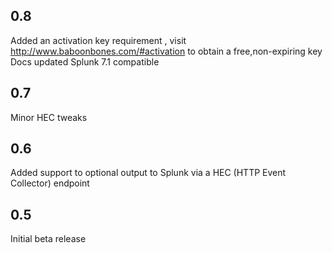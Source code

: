 0.8
-----
Added an activation key requirement , visit http://www.baboonbones.com/#activation  to obtain a free,non-expiring key
Docs updated
Splunk 7.1 compatible

0.7
---
Minor HEC tweaks

0.6
---
Added support to optional output to Splunk via a HEC (HTTP Event Collector) endpoint

0.5
-----
Initial beta release
